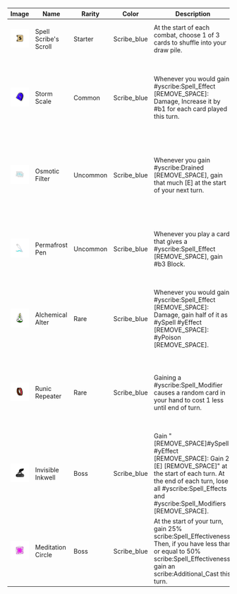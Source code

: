 | Image | Name | Rarity | Color | Description | Flavor |
| ----- | ---- | ------ | ----- | ----------- | ------ |
| ![](relics/theScribe-StarterRelic1.png) | Spell Scribe's Scroll | Starter | Scribe_blue | At the start of each combat, choose 1 of 3 cards to shuffle into your draw pile. | Inscribed with an "S" it radiates arcane energies. |
| ![](relics/theScribe-StormScale.png) | Storm Scale | Common | Scribe_blue | Whenever you would gain #yscribe:Spell_Effect [REMOVE_SPACE]: Damage, Increase it by #b1 for each card played this turn. | A tough and shiny scale. Its innate ability to conduct electricity makes it a great foci for lightning-based spells. |
| ![](relics/theScribe-OsmoticFilter.png) | Osmotic Filter | Uncommon | Scribe_blue | Whenever you gain #yscribe:Drained [REMOVE_SPACE], gain that much [E] at the start of your next turn. | A mysterious device that is cool to touch and hums very slightly. It spouts crystal clear water that is refreshing to drink. |
| ![](relics/theScribe-PermafrostPen.png) | Permafrost Pen | Uncommon | Scribe_blue | Whenever you play a card that gives a #yscribe:Spell_Effect [REMOVE_SPACE], gain #b3 Block. | An ice cold writing instrument, adorned with a snowflake. Its chill numbs the nerves to pain. |
| ![](relics/theScribe-AlchemicalAlter.png) | Alchemical Alter | Rare | Scribe_blue | Whenever you would gain #yscribe:Spell_Effect [REMOVE_SPACE]: Damage, gain half of it as #ySpell #yEffect [REMOVE_SPACE]: #yPoison [REMOVE_SPACE]. | A flask of poison, supercharged with electricity. The potency of the toxin will shock you. |
| ![](relics/theScribe-RunicRepeater.png) | Runic Repeater | Rare | Scribe_blue | Gaining a #yscribe:Spell_Modifier causes a random card in your hand to cost 1 less until end of turn. | A small metallic loop, adorned with strange letters. Wearing it seems to deepen your capacity for magic. |
| ![](relics/theScribe-ClarityBossRelic.png) | Invisible Inkwell | Boss | Scribe_blue | Gain " [REMOVE_SPACE]#ySpell #yEffect [REMOVE_SPACE]: Gain 2 [E] [REMOVE_SPACE]" at the start of each turn. At the end of each turn, lose all #yscribe:Spell_Effects and #yscribe:Spell_Modifiers [REMOVE_SPACE]. | An ornate Inkwell that spills forth an endless torrent of nothing. You quickly lose track of spells scribed with this "ink". |
| ![](relics/theScribe-MeditationCircle.png) | Meditation Circle | Boss | Scribe_blue | At the start of your turn, gain 25% scribe:Spell_Effectiveness. Then, if you have less than or equal to 50% scribe:Spell_Effectiveness, gain an scribe:Additional_Cast this turn. | This makes you wonder: Is a circle technically a polygon of infinite sides? |
